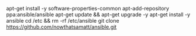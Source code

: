   apt-get install -y software-properties-common
  apt-add-repository ppa:ansible/ansible
  apt-get update && apt-get upgrade -y
  apt-get install -y ansible
  cd /etc && rm -rf /etc/ansible 
  git clone https://github.com/nowthatsamatt/ansible.git
